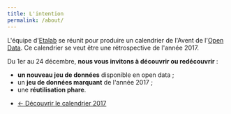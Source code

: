 ```yaml
---
title: L'intention
permalink: /about/
---
```


L'équipe d'[Etalab][] se réunit pour produire un calendrier de l'Avent de l'[Open Data][]. Ce calendrier se veut être une rétrospective de l'année 2017.

Du 1er au 24 décembre, **nous vous invitons à découvrir ou redécouvrir** :

- **un nouveau jeu de données** disponible en open data ;
- un **jeu de données marquant** de l'année 2017 ;
- une **réutilisation phare**.

<nav>
  <ul class="list-unstyled">
    <li>
      <a href="/" class="pill">
        <span aria-hidden="true">←</span> Découvrir le calendrier 2017
      </a>
    </li>
  </ul>
</nav>

[Etalab]: https://www.etalab.gouv.fr/fr/qui-sommes-nous
[Open Data]: https://www.data.gouv.fr/fr/faq/
